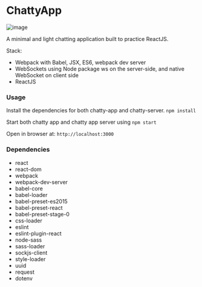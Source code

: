 # ChattyApp

![image](hhttps://i.imgur.com/WGPCSPV.png)

A minimal and light chatting application built to practice ReactJS.

Stack:

- Webpack with Babel, JSX, ES6, webpack dev server
- WebSockets using Node package ws on the server-side, and native WebSocket on client side
- ReactJS

### Usage

Install the dependencies for both chatty-app and chatty-server. `npm install`

Start both chatty app and chatty app server using `npm start`

Open in browser at: `http://localhost:3000`

### Dependencies

- react
- react-dom
- webpack
- webpack-dev-server
- babel-core
- babel-loader
- babel-preset-es2015
- babel-preset-react
- babel-preset-stage-0
- css-loader
- eslint
- eslint-plugin-react
- node-sass
- sass-loader
- sockjs-client
- style-loader
- uuid
- request
- dotenv
